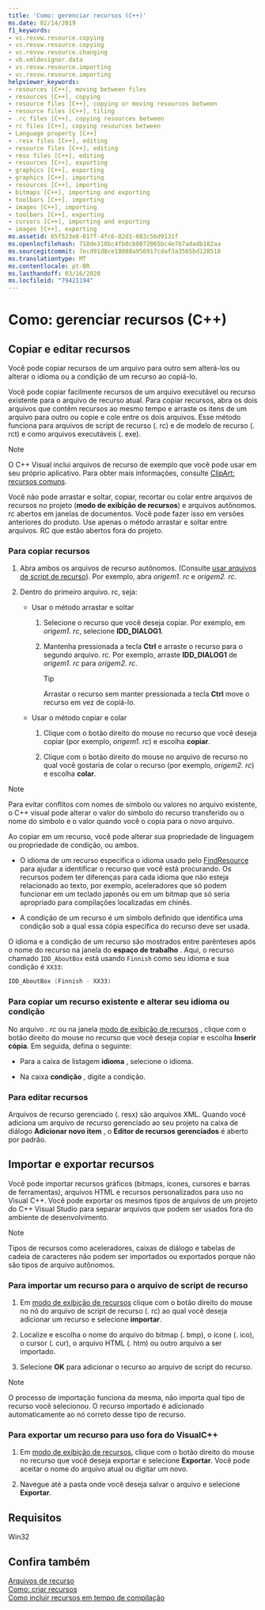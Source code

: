```yaml
---
title: 'Como: gerenciar recursos (C++)'
ms.date: 02/14/2019
f1_keywords:
- vc.resvw.resource.copying
- vs.resvw.resource.copying
- vc.resvw.resource.changing
- vb.xmldesigner.data
- vs.resvw.resource.importing
- vc.resvw.resource.importing
helpviewer_keywords:
- resources [C++], moving between files
- resources [C++], copying
- resource files [C++], copying or moving resources between
- resource files [C++], tiling
- .rc files [C++], copying resources between
- rc files [C++], copying resources between
- Language property [C++]
- .resx files [C++], editing
- resource files [C++], editing
- resx files [C++], editing
- resources [C++], exporting
- graphics [C++], exporting
- graphics [C++], importing
- resources [C++], importing
- bitmaps [C++], importing and exporting
- toolbars [C++], importing
- images [C++], importing
- toolbars [C++], exporting
- cursors [C++], importing and exporting
- images [C++], exporting
ms.assetid: 65f523e8-017f-4fc6-82d1-083c56d9131f
ms.openlocfilehash: 718de310bc4fb0cb0072065bc4e7b7adadb182aa
ms.sourcegitcommit: 7ecd91d8ce18088a956917cdaf3a3565bd128510
ms.translationtype: MT
ms.contentlocale: pt-BR
ms.lasthandoff: 03/16/2020
ms.locfileid: "79421194"
---
```

# <a name="how-to-manage-resources-c"></a>Como: gerenciar recursos (C++)

## <a name="copy-and-edit-resources"></a>Copiar e editar recursos

Você pode copiar recursos de um arquivo para outro sem alterá-los ou alterar o idioma ou a condição de um recurso ao copiá-lo.

Você pode copiar facilmente recursos de um arquivo executável ou recurso existente para o arquivo de recurso atual. Para copiar recursos, abra os dois arquivos que contêm recursos ao mesmo tempo e arraste os itens de um arquivo para outro ou copie e cole entre os dois arquivos. Esse método funciona para arquivos de script de recurso (. rc) e de modelo de recurso (. rct) e como arquivos executáveis (. exe).

> [!NOTE]
> O C++ Visual inclui arquivos de recurso de exemplo que você pode usar em seu próprio aplicativo. Para obter mais informações, consulte [ClipArt: recursos comuns](https://github.com/Microsoft/VCSamples).

Você não pode arrastar e soltar, copiar, recortar ou colar entre arquivos de recursos no projeto (**modo de exibição de recursos**) e arquivos autônomos. rc abertos em janelas de documentos. Você pode fazer isso em versões anteriores do produto. Use apenas o método arrastar e soltar entre arquivos. RC que estão abertos fora do projeto.

### <a name="to-copy-resources"></a>Para copiar recursos

1. Abra ambos os arquivos de recurso autônomos. (Consulte [usar arquivos de script de recurso](how-to-create-a-resource-script-file.md#use-resource-script-files)). Por exemplo, abra *origem1. rc* e *origem2. rc*.

1. Dentro do primeiro arquivo. rc, seja:

   - Usar o método arrastar e soltar

      1. Selecione o recurso que você deseja copiar. Por exemplo, em *origem1. rc*, selecione **IDD_DIALOG1**.

      1. Mantenha pressionada a tecla **Ctrl** e arraste o recurso para o segundo arquivo. rc. Por exemplo, arraste **IDD_DIALOG1** de *origem1. rc* para *origem2. rc*.

         > [!TIP]
         > Arrastar o recurso sem manter pressionada a tecla **Ctrl** move o recurso em vez de copiá-lo.

   - Usar o método copiar e colar

      1. Clique com o botão direito do mouse no recurso que você deseja copiar (por exemplo, *origem1. rc*) e escolha **copiar**.

      1. Clique com o botão direito do mouse no arquivo de recurso no qual você gostaria de colar o recurso (por exemplo, *origem2. rc*) e escolha **colar**.

> [!NOTE]
> Para evitar conflitos com nomes de símbolo ou valores no arquivo existente, o C++ visual pode alterar o valor do símbolo do recurso transferido ou o nome do símbolo e o valor quando você o copia para o novo arquivo.

Ao copiar em um recurso, você pode alterar sua propriedade de linguagem ou propriedade de condição, ou ambos.

- O idioma de um recurso especifica o idioma usado pelo [FindResource](/windows/win32/api/winbase/nf-winbase-findresourcea) para ajudar a identificar o recurso que você está procurando. Os recursos podem ter diferenças para cada idioma que não esteja relacionado ao texto, por exemplo, aceleradores que só podem funcionar em um teclado japonês ou em um bitmap que só seria apropriado para compilações localizadas em chinês.

- A condição de um recurso é um símbolo definido que identifica uma condição sob a qual essa cópia específica do recurso deve ser usada.

O idioma e a condição de um recurso são mostrados entre parênteses após o nome do recurso na janela do **espaço de trabalho** . Aqui, o recurso chamado `IDD_AboutBox` está usando `Finnish` como seu idioma e sua condição é `XX33`:

```cpp
IDD_AboutBox (Finnish - XX33)
```

### <a name="to-copy-an-existing-resource-and-change-its-language-or-condition"></a>Para copiar um recurso existente e alterar seu idioma ou condição

No arquivo *. rc* ou na janela [modo de exibição de recursos](how-to-create-a-resource-script-file.md#create-resources) , clique com o botão direito do mouse no recurso que você deseja copiar e escolha **Inserir cópia**. Em seguida, defina o seguinte:

- Para a caixa de listagem **idioma** , selecione o idioma.

- Na caixa **condição** , digite a condição.

### <a name="to-edit-resources"></a>Para editar recursos

Arquivos de recurso gerenciado (. resx) são arquivos XML. Quando você adiciona um arquivo de recurso gerenciado ao seu projeto na caixa de diálogo **Adicionar novo item** , o **Editor de recursos gerenciados** é aberto por padrão.

## <a name="import-and-export-resources"></a>Importar e exportar recursos

Você pode importar recursos gráficos (bitmaps, ícones, cursores e barras de ferramentas), arquivos HTML e recursos personalizados para uso no Visual C++. Você pode exportar os mesmos tipos de arquivos de um projeto do C++ Visual Studio para separar arquivos que podem ser usados fora do ambiente de desenvolvimento.

> [!NOTE]
> Tipos de recursos como aceleradores, caixas de diálogo e tabelas de cadeia de caracteres não podem ser importados ou exportados porque não são tipos de arquivo autônomos.

### <a name="to-import-a-resource-into-the-resource-script-file"></a>Para importar um recurso para o arquivo de script de recurso

1. Em [modo de exibição de recursos](how-to-create-a-resource-script-file.md#create-resources) clique com o botão direito do mouse no nó do arquivo de script de recurso (. rc) ao qual você deseja adicionar um recurso e selecione **importar**.

1. Localize e escolha o nome do arquivo do bitmap (. bmp), o ícone (. ico), o cursor (. cur), o arquivo HTML (. htm) ou outro arquivo a ser importado.

1. Selecione **OK** para adicionar o recurso ao arquivo de script do recurso.

> [!NOTE]
> O processo de importação funciona da mesma, não importa qual tipo de recurso você selecionou. O recurso importado é adicionado automaticamente ao nó correto desse tipo de recurso.

### <a name="to-export-a-resource-for-use-outside-of-visual-c"></a>Para exportar um recurso para uso fora do VisualC++

1. Em [modo de exibição de recursos](how-to-create-a-resource-script-file.md#create-resources), clique com o botão direito do mouse no recurso que você deseja exportar e selecione **Exportar**. Você pode aceitar o nome do arquivo atual ou digitar um novo.

1. Navegue até a pasta onde você deseja salvar o arquivo e selecione **Exportar**.

## <a name="requirements"></a>Requisitos

Win32

## <a name="see-also"></a>Confira também

[Arquivos de recurso](../windows/resource-files-visual-studio.md)<br/>
[Como: criar recursos](../windows/how-to-create-a-resource-script-file.md)<br/>
[Como incluir recursos em tempo de compilação](../windows/how-to-include-resources-at-compile-time.md)<br/>